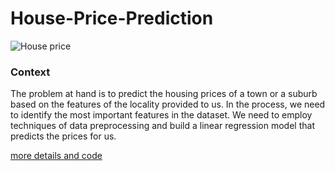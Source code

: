 # House-Price-Prediction
![House price](https://user-images.githubusercontent.com/81551950/148706061-cedd5d81-d6c8-46bd-84a1-372036f70f08.jpeg)

### Context

The problem at hand is to predict the housing prices of a town or a suburb based on the features of the locality provided to us. In the process, we need to identify the most important features in the dataset. We need to employ techniques of data preprocessing and build a linear regression model that predicts the prices for us.

[more details and code](./house-price-prediction)
